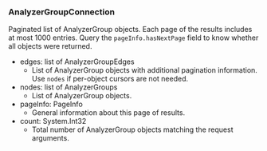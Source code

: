 ### AnalyzerGroupConnection
Paginated list of AnalyzerGroup objects. Each page of the results includes at most 1000 entries. Query the `pageInfo.hasNextPage` field to know whether all objects were returned.

- edges: list of AnalyzerGroupEdges
  - List of AnalyzerGroup objects with additional pagination information. Use `nodes` if per-object cursors are not needed.
- nodes: list of AnalyzerGroups
  - List of AnalyzerGroup objects.
- pageInfo: PageInfo
  - General information about this page of results.
- count: System.Int32
  - Total number of AnalyzerGroup objects matching the request arguments.
